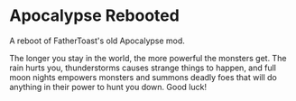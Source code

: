 # Apocalypse Rebooted

A reboot of FatherToast's old Apocalypse mod.

The longer you stay in the world, the more powerful the monsters get. The rain hurts you, thunderstorms causes strange things to happen, and full moon nights empowers monsters and summons deadly foes that will do anything in their power to hunt you down. Good luck!
